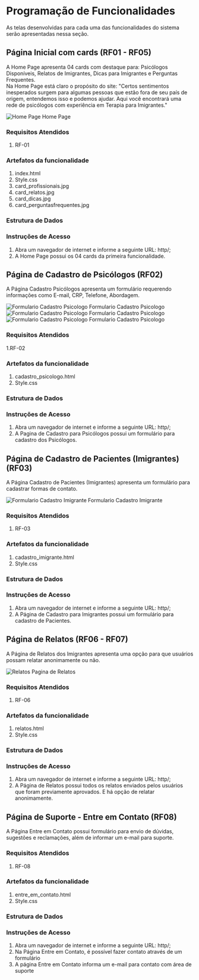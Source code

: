 # Programação de Funcionalidades

As telas desenvolvidas para cada uma das funcionalidades do sistema serão apresentadas nessa seção. 


## Página Inicial com cards (RF01 - RF05)

A Home Page apresenta 04 cards com destaque para: Psicólogos Disponíveis, Relatos de Imigrantes, Dicas para Imigrantes e Perguntas Frequentes.<br>
Na Home Page está claro o propósito do site: "Certos sentimentos inesperados surgem para algumas pessoas que estão fora de seu país de origem, entendemos isso e podemos ajudar. Aqui você encontrará uma rede de psicólogos com experiência em Terapia para Imigrantes."

![Home Page](img/HomePage.jpg) Home Page 

### Requisitos Atendidos
1. RF-01

### Artefatos da funcionalidade
1. index.html
2. Style.css
3. card_profissionais.jpg
4. card_relatos.jpg
5. card_dicas.jpg
6. card_perguntasfrequentes.jpg

### Estrutura de Dados


### Instruções de Acesso
1. Abra um navegador de internet e informe a seguinte URL: http/;
2. A Home Page possui os 04 cards da primeira funcionalidade.


## Página de Cadastro de Psicólogos (RF02)
A Página Cadastro Psicólogos apresenta um formulário requerendo informações como E-mail, CRP, Telefone, Abordagem. 

![Formulario Cadastro Psicologo](img/FormularioCadastroPsicologo1.JPG) Formulario Cadastro Psicologo
![Formulario Cadastro Psicologo](img/FormularioCadastroPsicologo2.JPG) Formulario Cadastro Psicologo
![Formulario Cadastro Psicologo](img/FormularioCadastroPsicologo3.JPG) Formulario Cadastro Psicologo

### Requisitos Atendidos
1.RF-02

### Artefatos da funcionalidade
1. cadastro_psicologo.html
2. Style.css


### Estrutura de Dados



### Instruções de Acesso
1. Abra um navegador de internet e informe a seguinte URL: http/;
2. A Pagina de Cadastro para Psicólogos possui um formulário para cadastro dos Psicólogos.




## Página de Cadastro de Pacientes (Imigrantes) (RF03)
A Página Cadastro de Pacientes (Imigrantes) apresenta um formulário para cadastrar formas de contato.

![Formulario Cadastro Imigrante](img/FormularioCadastroImigrante.JPG) Formulario Cadastro Imigrante

### Requisitos Atendidos
1. RF-03

### Artefatos da funcionalidade
1. cadastro_imigrante.html
2. Style.css


### Estrutura de Dados



### Instruções de Acesso
1. Abra um navegador de internet e informe a seguinte URL: http/;
2. A Página de Cadastro para Imigrantes possui um formulário para cadastro de Pacientes.



## Página de Relatos  (RF06 - RF07)
A Página de Relatos dos Imigrantes apresenta uma opção para que usuários possam relatar anonimamente ou não.

![Relatos](img/relatos.jpg) Pagina de Relatos
### Requisitos Atendidos
1. RF-06

### Artefatos da funcionalidade
1. relatos.html
2. Style.css


### Estrutura de Dados



### Instruções de Acesso
1. Abra um navegador de internet e informe a seguinte URL: http/;
2. A Página de Relatos possui todos os relatos enviados pelos usuários que foram previamente aprovados. E há opção de relatar anonimamente. 

## Página de Suporte - Entre em Contato  (RF08)
A Página Entre em Contato possui formulário para envio de dúvidas, sugestões e reclamações, além de informar um e-mail para suporte. 


### Requisitos Atendidos
1. RF-08

### Artefatos da funcionalidade
1. entre_em_contato.html
2. Style.css


### Estrutura de Dados



### Instruções de Acesso
1. Abra um navegador de internet e informe a seguinte URL: http/;
2. Na Página Entre em Contato, é possível fazer contato através de um formulário
3. A página Entre em Contato informa um e-mail para contato com área de suporte
